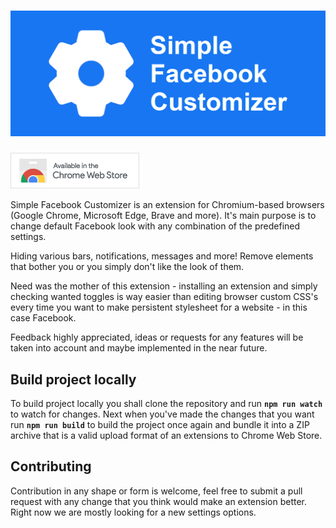 # ![Simple Facebook Customizer](assets/marquee-promo.png)

[![Available in the Chrome Web Store](assets/services/chrome-web-store.png)](https://chrome.google.com/webstore/detail/simple-facebook-customize/lggklkfbhcbpdighlgjicacbddhjabni)

Simple Facebook Customizer is an extension for Chromium-based browsers (Google Chrome, Microsoft Edge, Brave and more). It's main purpose is to change default Facebook look with any combination of the predefined settings.

Hiding various bars, notifications, messages and more! Remove elements that bother you or you simply don't like the look of them.

Need was the mother of this extension - installing an extension and simply checking wanted toggles is way easier than editing browser custom CSS's every time you want to make persistent stylesheet for a website - in this case Facebook.

Feedback highly appreciated, ideas or requests for any features will be taken into account and maybe implemented in the near future.

## Build project locally
To build project locally you shall clone the repository and run **`npm run watch`** to watch for changes. Next when you've made the changes that you want run **`npm run build`** to build the project once again and bundle it into a ZIP archive that is a valid upload format of an extensions to Chrome Web Store.

## Contributing
Contribution in any shape or form is welcome, feel free to submit a pull request with any change that you think would make an extension better. Right now we are mostly looking for a new settings options.
